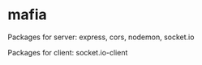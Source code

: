 # mafia

Packages for server: express, cors, nodemon, socket.io

Packages for client: socket.io-client